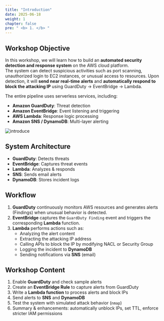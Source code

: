 ```yaml
---
title: "Introduction"
date: 2025-06-18
weight: 1
chapter: false
pre: " <b> 1. </b> "
---
```


## Workshop Objective
In this workshop, we will learn how to build an **automated security detection and response system** on the AWS cloud platform.  
The system can detect suspicious activities such as port scanning, unauthorized login to EC2 instances, or unusual access to resources. Upon detection, it will **send near real-time alerts** and **automatically respond to block the attacking IP** using GuardDuty → EventBridge → Lambda.

The entire pipeline uses serverless services, including:
- **Amazon GuardDuty**: Threat detection
- **Amazon EventBridge**: Event listening and triggering
- **AWS Lambda**: Response logic processing
- **Amazon SNS / DynamoDB**: Multi-layer alerting

![introduce](/images/AWS.png)

## System Architecture
- **GuardDuty**: Detects threats  
- **EventBridge**: Captures threat events  
- **Lambda**: Analyzes & responds  
- **SNS**: Sends email alerts  
- **DynamoDB**: Stores incident logs  

## Workflow
1. **GuardDuty** continuously monitors AWS resources and generates alerts (Findings) when unusual behavior is detected.  
2. **EventBridge** captures the `GuardDuty Finding` event and triggers the corresponding **Lambda** function.  
3. **Lambda** performs actions such as:  
   - Analyzing the alert content  
   - Extracting the attacking IP address  
   - Calling APIs to block the IP by modifying NACL or Security Group  
   - Logging the incident to **DynamoDB**  
   - Sending notifications via **SNS** (email)  

## Workshop Content
1. Enable **GuardDuty** and check sample alerts  
2. Create an **EventBridge Rule** to capture alerts from GuardDuty  
3. Write a **Lambda function** to process alerts and block IPs  
4. Send alerts to **SNS** and **DynamoDB**  
5. Test the system with simulated attack behavior (`nmap`)  
6. Summary & enhancements: automatically unblock IPs, set TTL, enforce stricter IAM permissions
